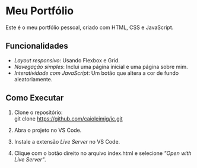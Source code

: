 # Meu Portfólio

Este é o meu portfólio pessoal, criado com HTML, CSS e JavaScript.

## Funcionalidades

- *Layout responsivo*: Usando Flexbox e Grid.
- *Navegação simples*: Inclui uma página inicial e uma página sobre mim.
- *Interatividade com JavaScript*: Um botão que altera a cor de fundo aleatoriamente.

## Como Executar

1. Clone o repositório:  
   git clone https://github.com/caioleimig/ic.git

2. Abra o projeto no VS Code.

3. Instale a extensão *Live Server* no VS Code.

4. Clique com o botão direito no arquivo index.html e selecione *"Open with Live Server"*.

